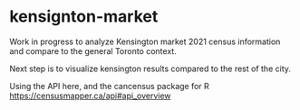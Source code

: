 # kensignton-market

Work in progress to analyze Kensington market 2021 census information and compare to the general Toronto context.

Next step is to visualize kensington results compared to the rest of the city.

Using the API here, and the cancensus package for R
https://censusmapper.ca/api#api_overview

